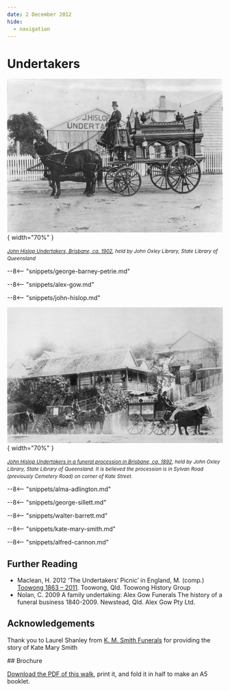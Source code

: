 ```yaml
---
date: 2 December 2012
hide:
  - navigation
---
```


# Undertakers  

![John Hislop Undertakers, Brisbane, ca. 1902](../assets/John-Hislop-Undertakers-Brisbane-ca1902.jpg){ width="70%" }

*<small>[John Hislop Undertakers, Brisbane, ca. 1902](http://onesearch.slq.qld.gov.au/permalink/f/1c7c5vg/slq_alma21220144750002061), held by John Oxley Library, State Library of Queensland</small>*

--8<-- "snippets/george-barney-petrie.md"

--8<-- "snippets/alex-gow.md"

--8<-- "snippets/john-hislop.md"

![John Hislop Undertakers in a funeral procession in Brisbane, ca. 1892](../assets/john-hislop-hearse-cemetery-road.jpg){ width="70%" }

*<small>[John Hislop Undertakers in a funeral procession in Brisbane, ca. 1892](http://onesearch.slq.qld.gov.au/permalink/f/1upgmng/slq_alma21220116790002061), held by John Oxley Library, State Library of Queensland. It is believed the procession is in Sylvan Road (previously Cemetery Road) on corner of Kate Street.</small>*

--8<-- "snippets/alma-adlington.md"

--8<-- "snippets/george-sillett.md"

--8<-- "snippets/walter-barrett.md"

--8<-- "snippets/kate-mary-smith.md"

<!--
??? directions "Directions" 

    Walking directions to headstone... is the grave of...
    
    ![Alfred Cannon's headstone](../assets/alfred-cannon.jpg){ width="15%" }  
    
    Walking directions to headstone... is the grave of...

    ![Joseph Cripps' headstone](../assets/joseph-cripps.jpg){ width="15%" }  
-->

--8<-- "snippets/alfred-cannon.md"

## Further Reading 

- Maclean, H. 2012 ‘The Undertakers’ Picnic’ in England, M. (comp.) [Toowong 1863 – 2011](http://www.toowong.org.au/books_for_sale.htm). Toowong, Qld. Toowong History Group
- Nolan, C. 2009 A family undertaking: Alex Gow Funerals The history of a funeral business 1840-2009. Newstead, Qld. Alex Gow Pty Ltd.

## Acknowledgements

Thank you to Laurel Shanley from [K. M. Smith Funerals](https://kmsmith.com.au) for providing the story of Kate Mary Smith

<div class="noprint" markdown="1">
## Brochure

[Download the PDF of this walk](../assets/guides/undertakers.pdf), print it, and fold it in half to make an A5 booklet. 
</div>
